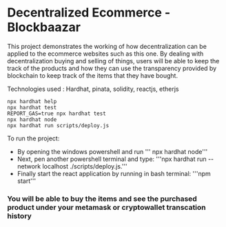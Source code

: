 # Decentralized Ecommerce - Blockbaazar

This project demonstrates the working of how decentralization can be applied to the ecommerce websites such as this one. By dealing with decentralization buying and selling of things, users will be able to keep the track of the products and how they can use the transparency provided by blockchain to keep track of the items that they have bought.

Technologies used : Hardhat, pinata, solidity, reactjs, etherjs

```shell
npx hardhat help
npx hardhat test
REPORT_GAS=true npx hardhat test
npx hardhat node
npx hardhat run scripts/deploy.js
```

To run the project:
* By opening the windows powershell and run
''' npx hardhat node'''
* Next, pen another powershell terminal and type:
'''npx hardhat run --network localhost ./scripts/deploy.js.'''
* Finally start the react application by running in bash terminal: 
'''npm start'''

### You will be able to buy the items and see the purchased product under your metamask or cryptowallet transcation history
